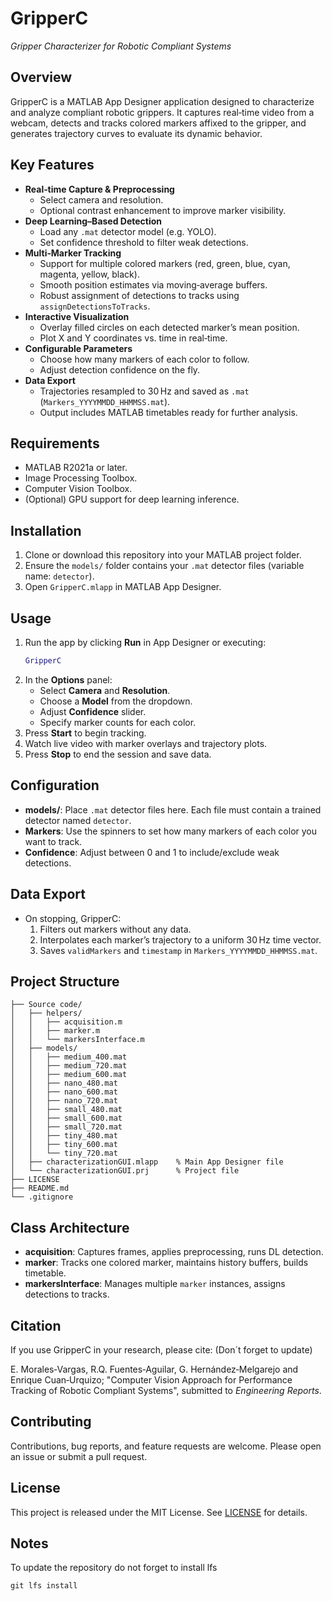 # GripperC

*Gripper Characterizer for Robotic Compliant Systems*

## Overview

GripperC is a MATLAB App Designer application designed to characterize and analyze compliant robotic grippers. It captures real‑time video from a webcam, detects and tracks colored markers affixed to the gripper, and generates trajectory curves to evaluate its dynamic behavior.

## Key Features

- **Real‑time Capture & Preprocessing**
  - Select camera and resolution.
  - Optional contrast enhancement to improve marker visibility.
- **Deep Learning–Based Detection**
  - Load any `.mat` detector model (e.g. YOLO).
  - Set confidence threshold to filter weak detections.
- **Multi‑Marker Tracking**
  - Support for multiple colored markers (red, green, blue, cyan, magenta, yellow, black).
  - Smooth position estimates via moving‑average buffers.
  - Robust assignment of detections to tracks using `assignDetectionsToTracks`.
- **Interactive Visualization**
  - Overlay filled circles on each detected marker’s mean position.
  - Plot X and Y coordinates vs. time in real‑time.
- **Configurable Parameters**
  - Choose how many markers of each color to follow.
  - Adjust detection confidence on the fly.
- **Data Export**
  - Trajectories resampled to 30 Hz and saved as `.mat` (`Markers_YYYYMMDD_HHMMSS.mat`).
  - Output includes MATLAB timetables ready for further analysis.

## Requirements

- MATLAB R2021a or later.
- Image Processing Toolbox.
- Computer Vision Toolbox.
- (Optional) GPU support for deep learning inference.

## Installation
1. Clone or download this repository into your MATLAB project folder.
2. Ensure the `models/` folder contains your `.mat` detector files (variable name: `detector`).
3. Open `GripperC.mlapp` in MATLAB App Designer.

## Usage

1. Run the app by clicking **Run** in App Designer or executing:
   ```matlab
   GripperC
   ```
2. In the **Options** panel:
   - Select **Camera** and **Resolution**.
   - Choose a **Model** from the dropdown.
   - Adjust **Confidence** slider.
   - Specify marker counts for each color.
3. Press **Start** to begin tracking.
4. Watch live video with marker overlays and trajectory plots.
5. Press **Stop** to end the session and save data.

## Configuration

- **models/**: Place `.mat` detector files here. Each file must contain a trained detector named `detector`.
- **Markers**: Use the spinners to set how many markers of each color you want to track.
- **Confidence**: Adjust between 0 and 1 to include/exclude weak detections.

## Data Export

- On stopping, GripperC:
  1. Filters out markers without any data.
  2. Interpolates each marker’s trajectory to a uniform 30 Hz time vector.
  3. Saves `validMarkers` and `timestamp` in `Markers_YYYYMMDD_HHMMSS.mat`.

## Project Structure

```
├── Source code/
│   ├── helpers/
│   │   ├── acquisition.m
│   │   ├── marker.m
│   │   └── markersInterface.m
│   ├── models/
│   │   ├── medium_400.mat
│   │   ├── medium_720.mat
│   │   ├── medium_600.mat
│   │   ├── nano_480.mat
│   │   ├── nano_600.mat
│   │   ├── nano_720.mat
│   │   ├── small_480.mat
│   │   ├── small_600.mat
│   │   ├── small_720.mat
│   │   ├── tiny_480.mat
│   │   ├── tiny_600.mat
│   │   └── tiny_720.mat
│   ├── characterizationGUI.mlapp    % Main App Designer file
│   └── characterizationGUI.prj      % Project file
├── LICENSE
├── README.md
└── .gitignore
```

## Class Architecture

- **acquisition**: Captures frames, applies preprocessing, runs DL detection.
- **marker**: Tracks one colored marker, maintains history buffers, builds timetable.
- **markersInterface**: Manages multiple `marker` instances, assigns detections to tracks.

## Citation

If you use GripperC in your research, please cite: (Don´t forget to update)

E. Morales‑Vargas, R.Q. Fuentes‑Aguilar, G. Hernández‑Melgarejo and Enrique Cuan‑Urquizo; "Computer Vision Approach for Performance Tracking of Robotic Compliant Systems", submitted to *Engineering Reports*.


## Contributing

Contributions, bug reports, and feature requests are welcome. Please open an issue or submit a pull request.

## License

This project is released under the MIT License. See [LICENSE](LICENSE) for details.

## Notes 
To update the repository do not forget to install lfs
```
git lfs install
```

